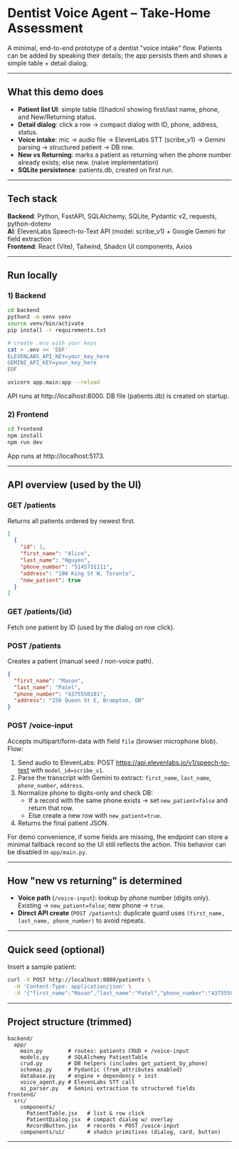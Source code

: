 # Dentist Voice Agent – Take-Home Assessment

A minimal, end-to-end prototype of a dentist "voice intake" flow. Patients can be added by speaking their details; the app persists them and shows a simple table + detail dialog.

---

## What this demo does

- **Patient list UI**: simple table (Shadcn) showing first/last name, phone, and New/Returning status.
- **Detail dialog**: click a row → compact dialog with ID, phone, address, status.
- **Voice intake**: mic → audio file → ElevenLabs STT (scribe_v1) → Gemini parsing → structured patient → DB row.
- **New vs Returning**: marks a patient as returning when the phone number already exists; else new. (naive implementation)
- **SQLite persistence**: patients.db, created on first run.

---

## Tech stack

**Backend**: Python, FastAPI, SQLAlchemy, SQLite, Pydantic v2, requests, python-dotenv  
**AI**: ElevenLabs Speech-to-Text API (model: scribe_v1) + Google Gemini for field extraction  
**Frontend**: React (Vite), Tailwind, Shadcn UI components, Axios

---

## Run locally

### 1) Backend
```bash
cd backend
python3 -m venv venv
source venv/bin/activate
pip install -r requirements.txt

# create .env with your keys
cat > .env << 'EOF'
ELEVENLABS_API_KEY=your_key_here
GEMINI_API_KEY=your_key_here
EOF

uvicorn app.main:app --reload
```

API runs at http://localhost:8000. DB file (patients.db) is created on startup.

### 2) Frontend
```bash
cd frontend
npm install
npm run dev
```

App runs at http://localhost:5173.

---

## API overview (used by the UI)

### GET /patients

Returns all patients ordered by newest first.
```json
[
  {
    "id": 1,
    "first_name": "Alice",
    "last_name": "Nguyen",
    "phone_number": "5145731111",
    "address": "100 King St W, Toronto",
    "new_patient": true
  }
]
```

### GET /patients/{id}

Fetch one patient by ID (used by the dialog on row click).

### POST /patients

Creates a patient (manual seed / non-voice path).
```json
{
  "first_name": "Mason",
  "last_name": "Patel",
  "phone_number": "4375550101",
  "address": "250 Queen St E, Brampton, ON"
}
```

### POST /voice-input

Accepts multipart/form-data with field `file` (browser microphone blob). Flow:

1. Send audio to ElevenLabs: POST https://api.elevenlabs.io/v1/speech-to-text with `model_id=scribe_v1`.
2. Parse the transcript with Gemini to extract: `first_name`, `last_name`, `phone_number`, `address`.
3. Normalize phone to digits-only and check DB:
   - If a record with the same phone exists → set `new_patient=false` and return that row.
   - Else create a new row with `new_patient=true`.
4. Returns the final patient JSON.

For demo convenience, if some fields are missing, the endpoint can store a minimal fallback record so the UI still reflects the action. This behavior can be disabled in `app/main.py`.

---

## How "new vs returning" is determined

- **Voice path** (`/voice-input`): lookup by phone number (digits only). Existing → `new_patient=false`; new phone → `true`.
- **Direct API create** (`POST /patients`): duplicate guard uses `(first_name, last_name, phone_number)` to avoid repeats.

---

## Quick seed (optional)

Insert a sample patient:
```bash
curl -X POST http://localhost:8000/patients \
  -H 'Content-Type: application/json' \
  -d '{"first_name":"Mason","last_name":"Patel","phone_number":"4375550101","address":"250 Queen St E, Brampton, ON"}'
```

---

## Project structure (trimmed)
```
backend/
  app/
    main.py        # routes: patients CRUD + /voice-input
    models.py      # SQLAlchemy PatientTable
    crud.py        # DB helpers (includes get_patient_by_phone)
    schemas.py     # Pydantic (from_attributes enabled)
    database.py    # engine + dependency + init
    voice_agent.py # ElevenLabs STT call
    ai_parser.py   # Gemini extraction to structured fields
frontend/
  src/
    components/
      PatientTable.jsx   # list & row click
      PatientDialog.jsx  # compact dialog w/ overlay
      RecordButton.jsx   # records + POST /voice-input
    components/ui/       # shadcn primitives (dialog, card, button)
```

---
